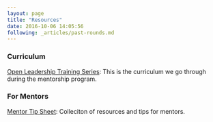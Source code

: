 ```yaml
---
layout: page
title: "Resources"
date: 2016-10-06 14:05:56
following: _articles/past-rounds.md
---
```


### Curriculum
[Open Leadership Training Series](https://mzl.la/open-leadership): This is the curriculum we go through during the mentorship program.

### For Mentors
[Mentor Tip Sheet](https://github.com/mozilla/leadership-training/blob/master/for_mentors/tip_sheet.md): Colleciton of resources and tips for mentors.


